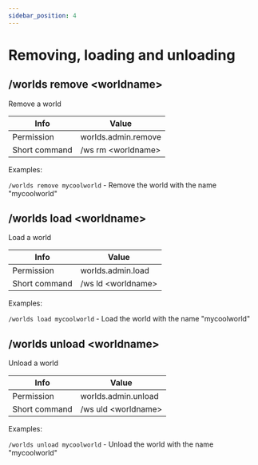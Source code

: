 ```yaml
---
sidebar_position: 4
---
```


# Removing, loading and unloading

## /worlds remove <worldname\>

Remove a world

| Info          | Value               |
| ------------- | ------------------- |
| Permission    | worlds.admin.remove |
| Short command | /ws rm <worldname\> |

Examples:

`/worlds remove mycoolworld` - Remove the world with the name "mycoolworld"

## /worlds load <worldname\>

Load a world

| Info          | Value               |
| ------------- | ------------------- |
| Permission    | worlds.admin.load   |
| Short command | /ws ld <worldname\> |

Examples:

`/worlds load mycoolworld` - Load the world with the name "mycoolworld"

## /worlds unload <worldname\>

Unload a world

| Info          | Value                |
| ------------- | -------------------- |
| Permission    | worlds.admin.unload  |
| Short command | /ws uld <worldname\> |

Examples:

`/worlds unload mycoolworld` - Unload the world with the name "mycoolworld"
